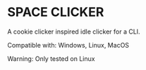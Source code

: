 # SPACE CLICKER

A cookie clicker inspired idle clicker for a CLI.



Compatible with: Windows, Linux, MacOS

Warning: Only tested on Linux
